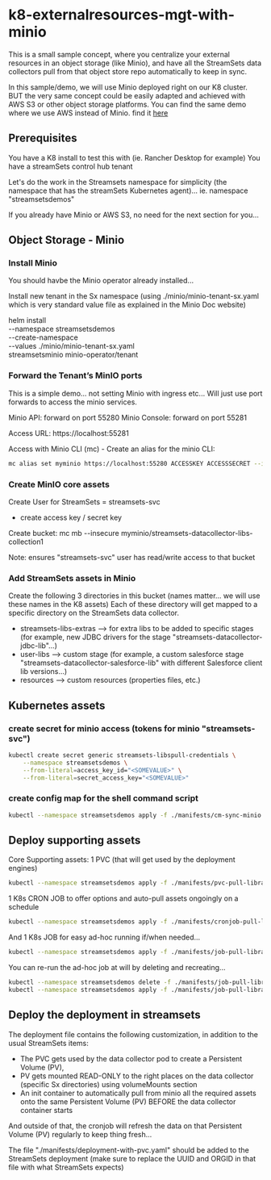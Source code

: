 k8-externalresources-mgt-with-minio
=======================================

This is a small sample concept, where you centralize your external resources in an object storage (like Minio), and have all the StreamSets data collectors pull from that object store repo automatically to keep in sync.

In this sample/demo, we will use Minio deployed right on our K8 cluster.
BUT the very same concept could be easily adapted and achieved with AWS S3 or other object storage platforms.
You can find the same demo where we use AWS instead of Minio. find it [here](../k8-externalresources-mgt-with-aws/)

## Prerequisites

You have a K8 install to test this with (ie. Rancher Desktop for example)
You have a streamSets control hub tenant

Let's do the work in the Streamsets namespace for simplicity (the namespace that has the streamSets Kubernetes agent)...
ie. namespace "streamsetsdemos"

If you already have Minio or AWS S3, no need for the next section for you...

## Object Storage - Minio

### Install Minio

You should havbe the Minio operator already installed...

Install new tenant in the Sx namespace 
(using ./minio/minio-tenant-sx.yaml which is very standard value file as explained in the Minio Doc website)

helm install \
--namespace streamsetsdemos \
--create-namespace \
--values ./minio/minio-tenant-sx.yaml \
streamsetsminio minio-operator/tenant

### Forward the Tenant’s MinIO ports

This is a simple demo... not setting Minio with ingress etc...
Will just use port forwards to access the minio services.

Minio API: forward on port 55280
Minio Console: forward on port 55281

Access URL: https://localhost:55281

Access with Minio CLI (mc) - Create an alias for the minio CLI:

```zsh
mc alias set myminio https://localhost:55280 ACCESSKEY ACCESSSECRET --insecure
```

### Create MinIO core assets

Create User for StreamSets = streamsets-svc
+ create access key / secret key

Create bucket:
mc mb --insecure myminio/streamsets-datacollector-libs-collection1

Note: ensures "streamsets-svc" user has read/write access to that bucket

### Add StreamSets assets in Minio

Create the following 3 directories in this bucket (names matter... we will use these names in the K8 assets)
Each of these directory will get mapped to a specific directory on the StreamSets data collector. 

- streamsets-libs-extras --> for extra libs to be added to specific stages (for example, new JDBC drivers for the stage "streamsets-datacollector-jdbc-lib"...)
- user-libs --> custom stage (for example, a custom salesforce stage "streamsets-datacollector-salesforce-lib" with different Salesforce client lib versions...)
- resources --> custom resources (properties files, etc.)

## Kubernetes assets

### create secret for minio access (tokens for minio "streamsets-svc")

```sh
kubectl create secret generic streamsets-libspull-credentials \
    --namespace streamsetsdemos \
    --from-literal=access_key_id="<SOMEVALUE>" \
    --from-literal=secret_access_key="<SOMEVALUE>"
```

### create config map for the shell command script

```sh
kubectl --namespace streamsetsdemos apply -f ./manifests/cm-sync-minio.yaml
```

## Deploy supporting assets

Core Supporting assets: 1 PVC (that will get used by the deployment engines)

```sh
kubectl --namespace streamsetsdemos apply -f ./manifests/pvc-pull-libraries.yaml
```

1 K8s CRON JOB to offer options and auto-pull assets ongoingly on a schedule  

```sh
kubectl --namespace streamsetsdemos apply -f ./manifests/cronjob-pull-libraries.yaml
```

And 1 K8s JOB for easy ad-hoc running if/when needed...

```sh
kubectl --namespace streamsetsdemos apply -f ./manifests/job-pull-libraries.yaml
```

You can re-run the ad-hoc job at will by deleting and recreating...

```sh
kubectl --namespace streamsetsdemos delete -f ./manifests/job-pull-libraries.yaml
kubectl --namespace streamsetsdemos apply -f ./manifests/job-pull-libraries.yaml
```

## Deploy the deployment in streamsets

The deployment file contains the following customization, in addition to the usual StreamSets items:
 - The PVC gets used by the data collector pod to create a Persistent Volume (PV),
 - PV gets mounted READ-ONLY to the right places on the data collector (specific Sx directories) using volumeMounts section
 - An init container to automatically pull from minio all the required assets onto the same Persistent Volume (PV) BEFORE the data collector container starts

And outside of that, the cronjob will refresh the data on that Persistent Volume (PV) regularly to keep thing fresh...

The file "./manifests/deployment-with-pvc.yaml" should be added to the StreamSets deployment (make sure to replace the UUID and ORGID in that file with what StreamSets expects)